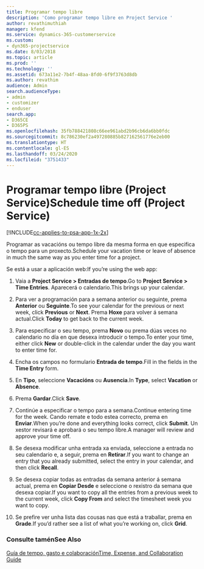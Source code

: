 ```yaml
---
title: Programar tempo libre
description: 'Como programar tempo libre en Project Service '
author: revathimuthiah
manager: kfend
ms.service: dynamics-365-customerservice
ms.custom:
- dyn365-projectservice
ms.date: 8/03/2018
ms.topic: article
ms.prod: ''
ms.technology: ''
ms.assetid: 673a11e2-7b4f-48aa-8fd0-6f9f3763d8db
ms.author: revathim
audience: Admin
search.audienceType:
- admin
- customizer
- enduser
search.app:
- D365CE
- D365PS
ms.openlocfilehash: 35fb788421808c66ee961abd2b96cb6da6bb0fdc
ms.sourcegitcommit: 8c786230ef2a497280885b827162561776e2eb00
ms.translationtype: HT
ms.contentlocale: gl-ES
ms.lasthandoff: 03/24/2020
ms.locfileid: "3751433"
---
```

# <a name="schedule-time-off-project-service"></a><span data-ttu-id="cdeb9-103">Programar tempo libre (Project Service)</span><span class="sxs-lookup"><span data-stu-id="cdeb9-103">Schedule time off (Project Service)</span></span>

[!INCLUDE[cc-applies-to-psa-app-1x-2x](../includes/cc-applies-to-psa-app-1x-2x.md)]

<span data-ttu-id="cdeb9-104">Programar as vacacións ou tempo libre da mesma forma en que especifica o tempo para un proxecto.</span><span class="sxs-lookup"><span data-stu-id="cdeb9-104">Schedule your vacation time or leave of absence in much the same way as you enter time for a project.</span></span>  
  
 <span data-ttu-id="cdeb9-105">Se está a usar a aplicación web:</span><span class="sxs-lookup"><span data-stu-id="cdeb9-105">If you’re using the web app:</span></span>  
  
1.  <span data-ttu-id="cdeb9-106">Vaia a **Project Service > Entradas de tempo**.</span><span class="sxs-lookup"><span data-stu-id="cdeb9-106">Go to **Project Service > Time Entries**.</span></span> <span data-ttu-id="cdeb9-107">Aparecerá o calendario.</span><span class="sxs-lookup"><span data-stu-id="cdeb9-107">This brings up your calendar.</span></span>  
  
2.  <span data-ttu-id="cdeb9-108">Para ver a programación para a semana anterior ou seguinte, prema **Anterior** ou **Seguinte**.</span><span class="sxs-lookup"><span data-stu-id="cdeb9-108">To see your calendar for the previous or next week, click **Previous** or **Next**.</span></span> <span data-ttu-id="cdeb9-109">Prema **Hoxe** para volver á semana actual.</span><span class="sxs-lookup"><span data-stu-id="cdeb9-109">Click **Today** to get back to the current week.</span></span>  
  
3.  <span data-ttu-id="cdeb9-110">Para especificar o seu tempo, prema **Novo** ou prema dúas veces no calendario no día en que desexa introducir o tempo.</span><span class="sxs-lookup"><span data-stu-id="cdeb9-110">To enter your time, either click **New** or double-click in the calendar under the day you want to enter time for.</span></span>  
  
4.  <span data-ttu-id="cdeb9-111">Encha os campos no formulario **Entrada de tempo**.</span><span class="sxs-lookup"><span data-stu-id="cdeb9-111">Fill in the fields in the **Time Entry** form.</span></span>  
  
5.  <span data-ttu-id="cdeb9-112">En **Tipo**, seleccione **Vacacións** ou **Ausencia**.</span><span class="sxs-lookup"><span data-stu-id="cdeb9-112">In **Type**, select **Vacation** or **Absence**.</span></span>  
  
6.  <span data-ttu-id="cdeb9-113">Prema **Gardar**.</span><span class="sxs-lookup"><span data-stu-id="cdeb9-113">Click **Save**.</span></span>  
  
7.  <span data-ttu-id="cdeb9-114">Continúe a especificar o tempo para a semana.</span><span class="sxs-lookup"><span data-stu-id="cdeb9-114">Continue entering time for the week.</span></span> <span data-ttu-id="cdeb9-115">Cando remate e todo estea correcto, prema en **Enviar**.</span><span class="sxs-lookup"><span data-stu-id="cdeb9-115">When you’re done and everything looks correct, click **Submit**.</span></span> <span data-ttu-id="cdeb9-116">Un xestor revisará e aprobará o seu tempo libre.</span><span class="sxs-lookup"><span data-stu-id="cdeb9-116">A manager will review and approve your time off.</span></span>  
  
8.  <span data-ttu-id="cdeb9-117">Se desexa modificar unha entrada xa enviada, seleccione a entrada no seu calendario e, a seguir, prema en **Retirar**.</span><span class="sxs-lookup"><span data-stu-id="cdeb9-117">If you want to change an entry that you already submitted, select the entry in your calendar, and then click **Recall**.</span></span>  
  
9. <span data-ttu-id="cdeb9-118">Se desexa copiar todas as entradas da semana anterior á semana actual, prema en **Copiar Desde** e seleccione o rexistro da semana que desexa copiar.</span><span class="sxs-lookup"><span data-stu-id="cdeb9-118">If you want to copy all the entries from a previous week to the current week, click **Copy From** and select the timesheet week you want to copy.</span></span>  
  
10. <span data-ttu-id="cdeb9-119">Se prefire ver unha lista das cousas nas que está a traballar, prema en **Grade**.</span><span class="sxs-lookup"><span data-stu-id="cdeb9-119">If you’d rather see a list of what you’re working on, click **Grid**.</span></span>  
  
### <a name="see-also"></a><span data-ttu-id="cdeb9-120">Consulte tamén</span><span class="sxs-lookup"><span data-stu-id="cdeb9-120">See Also</span></span>  
 [<span data-ttu-id="cdeb9-121">Guía de tempo, gasto e colaboración</span><span class="sxs-lookup"><span data-stu-id="cdeb9-121">Time, Expense, and Collaboration Guide</span></span>](../project-service/time-expense-collaboration-guide.md)
